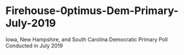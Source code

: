 # Firehouse-0ptimus-Dem-Primary-July-2019
Iowa, New Hampshire, and South Carolina Democratic Primary Poll Conducted in July 2019
